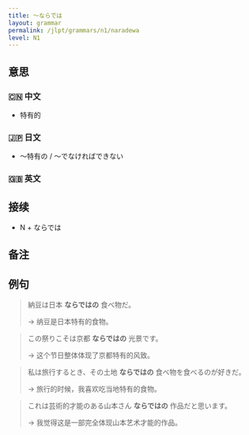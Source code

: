 ```yaml
---
title: 〜ならでは
layout: grammar
permalink: /jlpt/grammars/n1/naradewa
level: N1
---
```


## 意思

### 🇨🇳 中文

- 特有的

### 🇯🇵 日文

- 〜特有の / 〜でなければできない

### 🇬🇧 英文


## 接续

- N + ならでは

## 备注


## 例句

> 納豆は日本 **ならではの** 食べ物だ。
>
> → 纳豆是日本特有的食物。

> この祭りこそは京都 **ならではの** 光景です。
>
> → 这个节日整体体现了京都特有的风致。

> 私は旅行するとき、その土地 **ならではの** 食べ物を食べるのが好きだ。
>
> → 旅行的时候，我喜欢吃当地特有的食物。

> これは芸術的才能のある山本さん **ならではの** 作品だと思います。
>
> → 我觉得这是一部完全体现山本艺术才能的作品。

